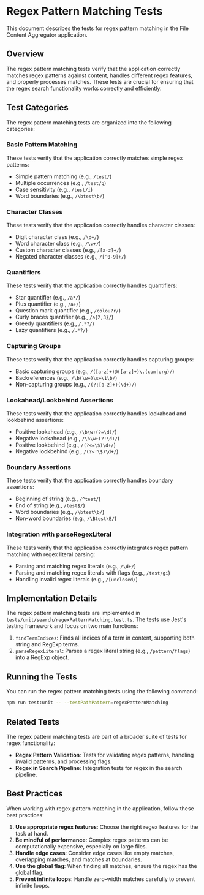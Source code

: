 # Regex Pattern Matching Tests

This document describes the tests for regex pattern matching in the File Content Aggregator application.

## Overview

The regex pattern matching tests verify that the application correctly matches regex patterns against content, handles different regex features, and properly processes matches. These tests are crucial for ensuring that the regex search functionality works correctly and efficiently.

## Test Categories

The regex pattern matching tests are organized into the following categories:

### Basic Pattern Matching

These tests verify that the application correctly matches simple regex patterns:

- Simple pattern matching (e.g., `/test/`)
- Multiple occurrences (e.g., `/test/g`)
- Case sensitivity (e.g., `/test/i`)
- Word boundaries (e.g., `/\btest\b/`)

### Character Classes

These tests verify that the application correctly handles character classes:

- Digit character class (e.g., `/\d+/`)
- Word character class (e.g., `/\w+/`)
- Custom character classes (e.g., `/[a-z]+/`)
- Negated character classes (e.g., `/[^0-9]+/`)

### Quantifiers

These tests verify that the application correctly handles quantifiers:

- Star quantifier (e.g., `/a*/`)
- Plus quantifier (e.g., `/a+/`)
- Question mark quantifier (e.g., `/colou?r/`)
- Curly braces quantifier (e.g., `/a{2,3}/`)
- Greedy quantifiers (e.g., `/.*?/`)
- Lazy quantifiers (e.g., `/.*?/`)

### Capturing Groups

These tests verify that the application correctly handles capturing groups:

- Basic capturing groups (e.g., `/([a-z]+)@([a-z]+)\.(com|org)/`)
- Backreferences (e.g., `/\b(\w+)\s+\1\b/`)
- Non-capturing groups (e.g., `/(?:[a-z]+)(\d+)/`)

### Lookahead/Lookbehind Assertions

These tests verify that the application correctly handles lookahead and lookbehind assertions:

- Positive lookahead (e.g., `/\b\w+(?=\d)/`)
- Negative lookahead (e.g., `/\b\w+(?!\d)/`)
- Positive lookbehind (e.g., `/(?<=\$)\d+/`)
- Negative lookbehind (e.g., `/(?<!\$)\d+/`)

### Boundary Assertions

These tests verify that the application correctly handles boundary assertions:

- Beginning of string (e.g., `/^test/`)
- End of string (e.g., `/test$/`)
- Word boundaries (e.g., `/\btest\b/`)
- Non-word boundaries (e.g., `/\Btest\B/`)

### Integration with parseRegexLiteral

These tests verify that the application correctly integrates regex pattern matching with regex literal parsing:

- Parsing and matching regex literals (e.g., `/\d+/`)
- Parsing and matching regex literals with flags (e.g., `/test/gi`)
- Handling invalid regex literals (e.g., `/[unclosed/`)

## Implementation Details

The regex pattern matching tests are implemented in `tests/unit/search/regexPatternMatching.test.ts`. The tests use Jest's testing framework and focus on two main functions:

1. `findTermIndices`: Finds all indices of a term in content, supporting both string and RegExp terms.
2. `parseRegexLiteral`: Parses a regex literal string (e.g., `/pattern/flags`) into a RegExp object.

## Running the Tests

You can run the regex pattern matching tests using the following command:

```bash
npm run test:unit -- --testPathPattern=regexPatternMatching
```

## Related Tests

The regex pattern matching tests are part of a broader suite of tests for regex functionality:

- **Regex Pattern Validation**: Tests for validating regex patterns, handling invalid patterns, and processing flags.
- **Regex in Search Pipeline**: Integration tests for regex in the search pipeline.

## Best Practices

When working with regex pattern matching in the application, follow these best practices:

1. **Use appropriate regex features**: Choose the right regex features for the task at hand.
2. **Be mindful of performance**: Complex regex patterns can be computationally expensive, especially on large files.
3. **Handle edge cases**: Consider edge cases like empty matches, overlapping matches, and matches at boundaries.
4. **Use the global flag**: When finding all matches, ensure the regex has the global flag.
5. **Prevent infinite loops**: Handle zero-width matches carefully to prevent infinite loops.
